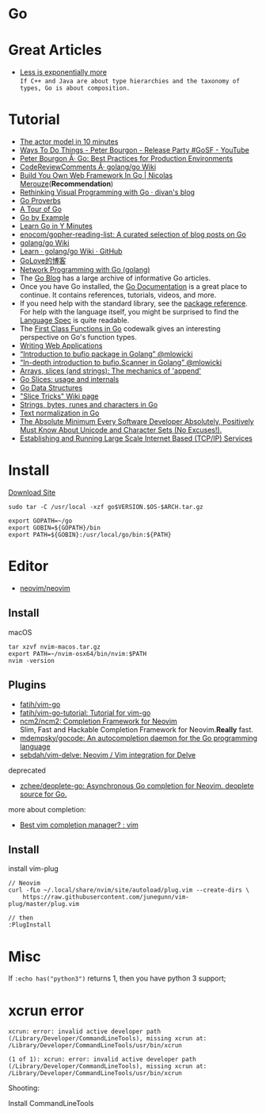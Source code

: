 # Go

# Great Articles

* [Less is exponentially more](https://commandcenter.blogspot.com/2012/06/less-is-exponentially-more.html)  
	`If C++ and Java are about type hierarchies and the taxonomy of types, Go is about composition.`
 
# Tutorial

* [The actor model in 10 minutes](https://www.brianstorti.com/the-actor-model/)
* [Ways To Do Things - Peter Bourgon - Release Party #GoSF - YouTube](https://www.youtube.com/watch?v=LHe1Cb_Ud_M&t=15m45s)
* [Peter Bourgon Â· Go: Best Practices for Production Environments](https://peter.bourgon.org/go-in-production/#formatting-and-style)
* [CodeReviewComments Â· golang/go Wiki](https://github.com/golang/go/wiki/CodeReviewComments)
* [Build You Own Web Framework In Go | Nicolas Merouze](https://www.nicolasmerouze.com/build-web-framework-golang)(**Recommendation**)
* [Rethinking Visual Programming with Go · divan's blog](https://divan.dev/posts/visual_programming_go/)
* [Go Proverbs](https://go-proverbs.github.io/)
* [A Tour of Go](https://tour.golang.org/welcome/1)
* [Go by Example](https://gobyexample.com/)
* [Learn Go in Y Minutes](https://learnxinyminutes.com/docs/go/)
* [enocom/gopher-reading-list: A curated selection of blog posts on Go](https://github.com/enocom/gopher-reading-list)
* [golang/go Wiki](https://github.com/golang/go/wiki)
* [Learn · golang/go Wiki · GitHub](https://github.com/golang/go/wiki/Learn)
* [GoLove的博客](http://www.cnblogs.com/golove/)
* [Network Programming with Go (golang)](https://ipfs.io/ipfs/QmfYeDhGH9bZzihBUDEQbCbTc5k5FZKURMUoUvfmc27BwL/index.html)
* The [Go Blog](https://blog.golang.org/) has a large archive of informative Go articles. 
* Once you have Go installed, the [Go Documentation](https://golang.org/doc/) is a great place to continue. It contains references, tutorials, videos, and more. 
* If you need help with the standard library, see the [package reference](https://golang.org/pkg/). For help with the language itself, you might be surprised to find the [Language Spec](https://golang.org/ref/spec) is quite readable. 
* The [First Class Functions in Go](https://golang.org/doc/codewalk/functions/) codewalk gives an interesting perspective on Go's function types.
* [Writing Web Applications](https://golang.org/doc/articles/wiki/)
* [“Introduction to bufio package in Golang” @mlowicki](https://medium.com/golangspec/introduction-to-bufio-package-in-golang-ad7d1877f762)
* [“In-depth introduction to bufio.Scanner in Golang” @mlowicki](https://medium.com/golangspec/in-depth-introduction-to-bufio-scanner-in-golang-55483bb689b4)
* [Arrays, slices (and strings): The mechanics of 'append'](https://blog.golang.org/slices)
* [Go Slices: usage and internals](https://blog.golang.org/go-slices-usage-and-internals)
* [Go Data Structures](https://research.swtch.com/godata)
* ["Slice Tricks" Wiki page ](https://golang.org/wiki/SliceTricks)
* [Strings, bytes, runes and characters in Go](https://blog.golang.org/strings)
* [Text normalization in Go](https://blog.golang.org/normalization)
* [The Absolute Minimum Every Software Developer Absolutely, Positively Must Know About Unicode and Character Sets (No Excuses!).](http://www.joelonsoftware.com/articles/Unicode.html) 
* [Establishing and Running Large Scale Internet Based (TCP/IP) Services](http://mars.netanya.ac.il/~unesco/cdrom/booklet/HTML/index.html)

# Install

[Download Site](https://golang.org/dl/)

```
sudo tar -C /usr/local -xzf go$VERSION.$OS-$ARCH.tar.gz

export GOPATH=~/go
export GOBIN=${GOPATH}/bin
export PATH=${GOBIN}:/usr/local/go/bin:${PATH}
```

# Editor

* [neovim/neovim](https://github.com/neovim/neovim)  

## Install

macOS

```
tar xzvf nvim-macos.tar.gz
export PATH=~/nvim-osx64/bin/nvim:$PATH
nvim -version
```

## Plugins

* [fatih/vim-go](https://github.com/fatih/vim-go)  
* [fatih/vim-go-tutorial: Tutorial for vim-go](https://github.com/fatih/vim-go-tutorial)
* [ncm2/ncm2: Completion Framework for Neovim](https://github.com/ncm2/ncm2)  
  Slim, Fast and Hackable Completion Framework for Neovim.**Really** fast.  
* [mdempsky/gocode: An autocompletion daemon for the Go programming language](https://github.com/mdempsky/gocode)
* [sebdah/vim-delve: Neovim / Vim integration for Delve](https://github.com/sebdah/vim-delve)

deprecated

* [zchee/deoplete-go: Asynchronous Go completion for Neovim. deoplete source for Go.](https://github.com/zchee/deoplete-go)  

more about completion:

* [Best vim completion manager? : vim](https://www.reddit.com/r/vim/comments/9a8c3m/best_vim_completion_manager/)

## Install

install vim-plug

```
// Neovim
curl -fLo ~/.local/share/nvim/site/autoload/plug.vim --create-dirs \
    https://raw.githubusercontent.com/junegunn/vim-plug/master/plug.vim

// then
:PlugInstall
```

# Misc

If `:echo has("python3")` returns 1, then you have python 3 support; 

# xcrun error

```
xcrun: error: invalid active developer path (/Library/Developer/CommandLineTools), missing xcrun at: /Library/Developer/CommandLineTools/usr/bin/xcrun 

(1 of 1): xcrun: error: invalid active developer path (/Library/Developer/CommandLineTools), missing xcrun at: /Library/Developer/CommandLineTools/usr/bin/xcrun
```

Shooting: 

Install CommandLineTools

